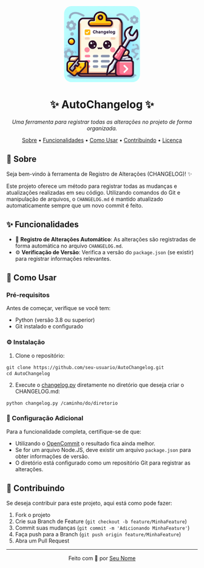 <p align="center">
  <img src="/changelog.jpeg" width="200" style="border-radius: 10%;" alt="Project Logo or Banner" />
</p>

<h1 align="center">✨ AutoChangelog ✨</h1>

<p align="center">
  <i>Uma ferramenta para registrar todas as alterações no projeto de forma organizada.</i>
</p>

<p align="center">
  <a href="#sobre">Sobre</a> •
  <a href="#funcionalidades">Funcionalidades</a> •
  <a href="#como-usar">Como Usar</a> •
  <a href="#contribuindo">Contribuindo</a> •
  <a href="#licenca">Licença</a>
</p>

## 📜 Sobre

Seja bem-vindo à ferramenta de Registro de Alterações (CHANGELOG)! ✨

Este projeto oferece um método para registrar todas as mudanças e atualizações realizadas em seu código. Utilizando comandos do Git e manipulação de arquivos, o `CHANGELOG.md` é mantido atualizado automaticamente sempre que um novo commit é feito.

## ✨ Funcionalidades

- 📝 **Registro de Alterações Automático**: As alterações são registradas de forma automática no arquivo `CHANGELOG.md`.
- ⚙️ **Verificação de Versão**: Verifica a versão do `package.json` (se existir) para registrar informações relevantes.

## 🚀 Como Usar

### Pré-requisitos

Antes de começar, verifique se você tem:

- Python (versão 3.8 ou superior)
- Git instalado e configurado

### ⚙️ Instalação

1. Clone o repositório:

```shell
git clone https://github.com/seu-usuario/AutoChangelog.git
cd AutoChangelog
```

2. Execute o [changelog.py](/caminho/para/o/changelog.py) diretamente no diretório que deseja criar o CHANGELOG.md:

```shell
python changelog.py /caminho/do/diretorio
```

### 📝 Configuração Adicional

Para a funcionalidade completa, certifique-se de que:

- Utilizando o [OpenCommit](https://github.com/di-sukharev/opencommit) o resultado fica ainda melhor.
- Se for um arquivo Node.JS, deve existir um arquivo `package.json` para obter informações de versão.
- O diretório está configurado como um repositório Git para registrar as alterações.

## 💖 Contribuindo

Se deseja contribuir para este projeto, aqui está como pode fazer:

1. Fork o projeto
2. Crie sua Branch de Feature (`git checkout -b feature/MinhaFeature`)
3. Commit suas mudanças (`git commit -m 'Adicionando MinhaFeature'`)
4. Faça push para a Branch (`git push origin feature/MinhaFeature`)
5. Abra um Pull Request

---

<p align="center">
  Feito com 💜 por <a href="https://seu-site.com" target="_blank">Seu Nome</a>
</p>